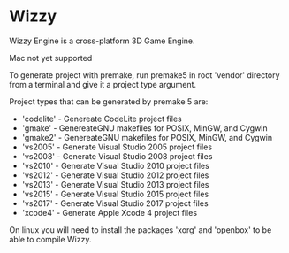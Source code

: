 # Wizzy
Wizzy Engine is a cross-platform 3D Game Engine.

Mac not yet supported

To generate project with premake, run premake5 in root 'vendor' directory from a terminal and give it a project type argument.

Project types that can be generated by premake 5 are:
- 'codelite'  - Genereate CodeLite project files
- 'gmake'     - GenereateGNU makefiles for POSIX, MinGW, and Cygwin
- 'gmake2'    - GenereateGNU makefiles for POSIX, MinGW, and Cygwin
- 'vs2005'    - Generate Visual Studio 2005 project files
- 'vs2008'    - Generate Visual Studio 2008 project files
- 'vs2010'    - Generate Visual Studio 2010 project files
- 'vs2012'    - Generate Visual Studio 2012 project files
- 'vs2013'    - Generate Visual Studio 2013 project files
- 'vs2015'    - Generate Visual Studio 2015 project files
- 'vs2017'    - Generate Visual Studio 2017 project files
- 'xcode4'    - Generate Apple Xcode 4 project files

On linux you will need to install the packages 'xorg' and 'openbox' to be able to compile Wizzy.
